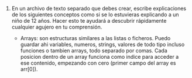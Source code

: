 1. En un archivo de texto separado que debes crear, escribe explicaciones de los siguientes conceptos como si se lo estuvieras explicando a un niño de 12 años. Hacer esto te ayudará a descubrir rápidamente cualquier agujero en tu comprensión.

	* Arrays: son estructuras similares a las listas o ficheros. Puedo guardar ahi variables, numeros, strings, valores de todo tipo incluso funciones o tambien arrays, todo separado por comas. Cada posicion dentro de un array funciona como indice para acceder a ese contenido, empezando con cero (primer campo del array es arr[0]).